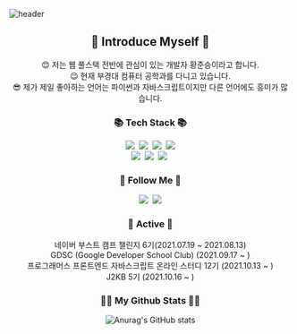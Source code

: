 ![header](https://capsule-render.vercel.app/api?type=Rounded&color=FFE4C4&height=300&section=header&text=Welcome!!%20Junseung's%20github!&fontSize=50&animation=twinkling&fontColor=B0C4DE)

<h2 align = "center"> 👏 Introduce Myself 👏 </h2>
<p align="center"> 
😊 저는 웹 풀스택 전반에 관심이 있는 개발자 황준승이라고 합니다.  <br>
😉 현재 부경대 컴퓨터 공학과를 다니고 있습니다.  <br>
😎 제가 제일 좋아하는 언어는 파이썬과 자바스크립트이지만 다른 언어에도 흥미가 많습니다. 
</p>


<h3 align="center">📚 Tech Stack 📚</h3>
<p align="center">
  <img src="https://img.shields.io/badge/Python-3766AB?style=flat-square&logo=Python&logoColor=white"/></a>&nbsp 
  <img src="https://img.shields.io/badge/HTML5-E34F26?style=flat-square&logo=HTML5&logoColor=white"/></a>&nbsp 
  <img src="https://img.shields.io/badge/CSS3-572B6?style=flat-square&logo=CSS3&logoColor=white"/></a>&nbsp 
  <img src="https://img.shields.io/badge/Javascript-ffb13b?style=flat-square&logo=javascript&logoColor=white"/></a>
  <br>
  <img src="https://img.shields.io/badge/Spring-6DB33F?style=flat-square&logo=Spring&logoColor=white"/></a>&nbsp 
  <img src="https://img.shields.io/badge/Flask-000000?style=flat-square&logo=Flask&logoColor=white"/></a>&nbsp 
  <img src="https://img.shields.io/badge/React-61DAFB?style=flat-square&logo=react&logoColor=white"></a>&nbsp 

</p>

<h3 align="center">🌈 Follow Me 🌈</h3>
<p align="center">
  <a href="https://velog.io/@turtle601" target="_blank"><img src="https://img.shields.io/badge/Velog-20c997?style=flat-square&logo=Vimeo&logoColor=white"/></a></a>&nbsp
  <a href="mailto:poomaneoung1@gmail.com"><img src="https://img.shields.io/badge/Gmail-d14836?style=flat-square&logo=Gmail&logoColor=white&link=poomaneoung1@gmail.com"/></a>
</p>

<h3 align="center">🍎 Active 🍎</h3>
<p align="center">
  네이버 부스트 캠프 챌린지 6기(2021.07.19 ~ 2021.08.13)
  <br>
  GDSC (Google Developer School Club) (2021.09.17 ~ )
  <br>
  프로그래머스 프론트엔드 자바스크립트 온라인 스터디 12기 (2021.10.13 ~ )
  <br>
  J2KB 5기 (2021.10.16 ~ )
</p>


<h3 align="center">👩‍💻 My Github Stats 👩‍💻</h3>
<div align="center">

![Anurag's GitHub stats](https://github-readme-stats.vercel.app/api?username=turtle601&show_icons=true&theme=radical&hide=contribs,prs)

</div>
